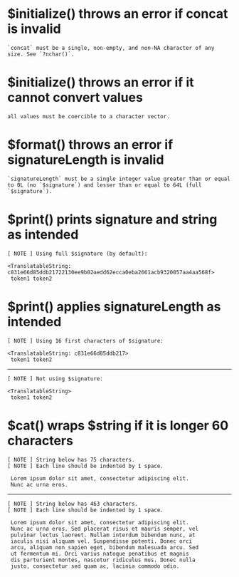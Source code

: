 # $initialize() throws an error if concat is invalid

    `concat` must be a single, non-empty, and non-NA character of any size. See `?nchar()`.

# $initialize() throws an error if it cannot convert values

    all values must be coercible to a character vector.

# $format() throws an error if signatureLength is invalid

    `signatureLength` must be a single integer value greater than or equal to 0L (no `$signature`) and lesser than or equal to 64L (full `$signature`).

# $print() prints signature and string as intended

    [ NOTE ] Using full $signature (by default):
    
    <TranslatableString: c831e66d85ddb21722130ee9b02aedd62ecca0eba2661acb9320057aa4aa568f>
     token1 token2

# $print() applies signatureLength as intended

    [ NOTE ] Using 16 first characters of $signature:
    
    <TranslatableString: c831e66d85ddb217>
     token1 token2

---

    [ NOTE ] Not using $signature:
    
    <TranslatableString>
     token1 token2

# $cat() wraps $string if it is longer 60 characters

    [ NOTE ] String below has 75 characters.
    [ NOTE ] Each line should be indented by 1 space.
    
     Lorem ipsum dolor sit amet, consectetur adipiscing elit.
     Nunc ac urna eros.

---

    [ NOTE ] String below has 463 characters.
    [ NOTE ] Each line should be indented by 1 space.
    
     Lorem ipsum dolor sit amet, consectetur adipiscing elit.
     Nunc ac urna eros. Sed placerat risus et mauris semper, vel
     pulvinar lectus laoreet. Nullam interdum bibendum nunc, at
     iaculis nisi aliquam vel. Suspendisse potenti. Donec orci
     arcu, aliquam non sapien eget, bibendum malesuada arcu. Sed
     ut fermentum mi. Orci varius natoque penatibus et magnis
     dis parturient montes, nascetur ridiculus mus. Donec nulla
     justo, consectetur sed quam ac, lacinia commodo odio.

